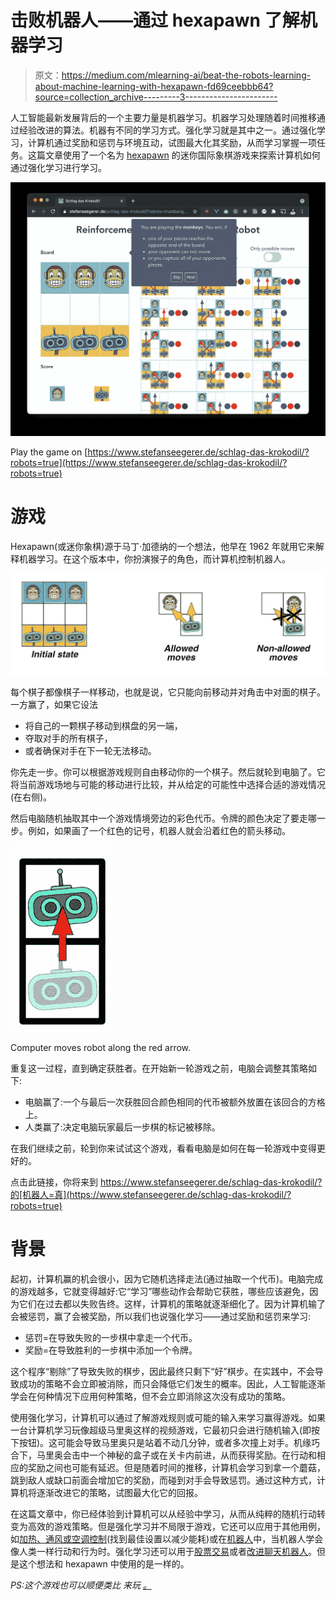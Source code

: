 # 击败机器人——通过 hexapawn 了解机器学习

> 原文：<https://medium.com/mlearning-ai/beat-the-robots-learning-about-machine-learning-with-hexapawn-fd69ceebbb64?source=collection_archive---------3----------------------->

人工智能最新发展背后的一个主要力量是机器学习。机器学习处理随着时间推移通过经验改进的算法。机器有不同的学习方式。强化学习就是其中之一。通过强化学习，计算机通过奖励和惩罚与环境互动，试图最大化其奖励，从而学习掌握一项任务。这篇文章使用了一个名为 [hexapawn](https://en.wikipedia.org/wiki/Hexapawn) 的迷你国际象棋游戏来探索计算机如何通过强化学习进行学习。

![](img/ed4b41fe3a63df0cabe873f51e5614f0.png)

Play the game on [https://www.stefanseegerer.de/schlag-das-krokodil/?robots=true](https://www.stefanseegerer.de/schlag-das-krokodil/?robots=true)

# 游戏

Hexapawn(或迷你象棋)源于马丁·加德纳的一个想法，他早在 1962 年就用它来解释机器学习。在这个版本中，你扮演猴子的角色，而计算机控制机器人。

![](img/25f2a26d33c95cd90e21462cad0d2ad5.png)

每个棋子都像棋子一样移动，也就是说，它只能向前移动并对角击中对面的棋子。一方赢了，如果它设法

*   将自己的一颗棋子移动到棋盘的另一端，
*   夺取对手的所有棋子，
*   或者确保对手在下一轮无法移动。

你先走一步。你可以根据游戏规则自由移动你的一个棋子。然后就轮到电脑了。它将当前游戏场地与可能的移动进行比较，并从给定的可能性中选择合适的游戏情况(在右侧)。

然后电脑随机抽取其中一个游戏情境旁边的彩色代币。令牌的颜色决定了要走哪一步。例如，如果画了一个红色的记号，机器人就会沿着红色的箭头移动。

![](img/6a8f80b2872129e50f8338648e70f049.png)

Computer moves robot along the red arrow.

重复这一过程，直到确定获胜者。在开始新一轮游戏之前，电脑会调整其策略如下:

*   电脑赢了:一个与最后一次获胜回合颜色相同的代币被额外放置在该回合的方格上。
*   人类赢了:决定电脑玩家最后一步棋的标记被移除。

在我们继续之前，轮到你来试试这个游戏，看看电脑是如何在每一轮游戏中变得更好的。

点击此链接，你将来到 https://www.stefanseegerer.de/schlag-das-krokodil/?的[机器人=真](https://www.stefanseegerer.de/schlag-das-krokodil/?robots=true)

# 背景

起初，计算机赢的机会很小，因为它随机选择走法(通过抽取一个代币)。电脑完成的游戏越多，它就变得越好:它“学习”哪些动作会帮助它获胜，哪些应该避免，因为它们在过去都以失败告终。这样，计算机的策略就逐渐细化了。因为计算机输了会被惩罚，赢了会被奖励，所以我们也说强化学习——通过奖励和惩罚来学习:

*   惩罚=在导致失败的一步棋中拿走一个代币。
*   奖励=在导致胜利的一步棋中添加一个令牌。

这个程序“剔除”了导致失败的棋步，因此最终只剩下“好”棋步。在实践中，不会导致成功的策略不会立即被消除，而只会降低它们发生的概率。因此，人工智能逐渐学会在何种情况下应用何种策略，但不会立即消除这次没有成功的策略。

使用强化学习，计算机可以通过了解游戏规则或可能的输入来学习赢得游戏。如果一台计算机学习玩像超级马里奥这样的视频游戏，它最初只会进行随机输入(即按下按钮)。这可能会导致马里奥只是站着不动几分钟，或者多次撞上对手。机缘巧合下，马里奥会击中一个神秘的盒子或在关卡内前进，从而获得奖励。在行动和相应的奖励之间也可能有延迟。但是随着时间的推移，计算机会学习到拿一个蘑菇，跳到敌人或缺口前面会增加它的奖励，而碰到对手会导致惩罚。通过这种方式，计算机将逐渐改进它的策略，试图最大化它的回报。

在这篇文章中，你已经体验到计算机可以从经验中学习，从而从纯粹的随机行动转变为高效的游戏策略。但是强化学习并不局限于游戏，它还可以应用于其他用例，如[加热、通风或空调控制](https://scholar.google.de/scholar?hl=de&as_sdt=0%2C5&q=reinforcement+learning+hvac+control&btnG=)(找到最佳设置以减少能耗)或在[机器人](https://scholar.google.de/scholar?hl=de&as_sdt=0%2C5&q=reinforcement+learning+robotics&btnG=)中，当机器人学会像人类一样行动和行为时。强化学习还可以用于[股票交易](https://towardsdatascience.com/deep-reinforcement-learning-for-automated-stock-trading-f1dad0126a02)或者[改进聊天机器人](https://towardsdatascience.com/deep-reinforcement-learning-for-automated-stock-trading-f1dad0126a02)。但是这个想法和 hexapawn 中使用的是一样的。

*PS:这个游戏也可以顺便类比* *来玩* [*。*](http://aiunplugged.org/)